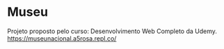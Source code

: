# Museu
Projeto proposto pelo curso: Desenvolvimento Web Completo da Udemy. https://museunacional.a5rosa.repl.co/

